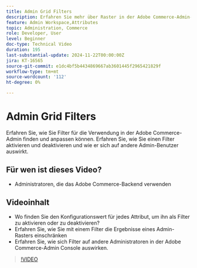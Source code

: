 ```yaml
---
title: Admin Grid Filters
description: Erfahren Sie mehr über Raster in der Adobe Commerce-Admin-Konsole und wie individuelle Filter für jeden Admin-Benutzer verwendet werden, die keine Auswirkungen auf andere haben.
feature: Admin Workspace,Attributes
topic: Administration, Commerce
role: Developer, User
level: Beginner
doc-type: Technical Video
duration: 195
last-substantial-update: 2024-11-22T00:00:00Z
jira: KT-16565
source-git-commit: e1dc4bf5b4434869667ab3601445f2965421829f
workflow-type: tm+mt
source-wordcount: '112'
ht-degree: 0%

---
```



# Admin Grid Filters

Erfahren Sie, wie Sie Filter für die Verwendung in der Adobe Commerce-Admin finden und anpassen können. Erfahren Sie, wie Sie einen Filter aktivieren und deaktivieren und wie er sich auf andere Admin-Benutzer auswirkt.

## Für wen ist dieses Video?

* Administratoren, die das Adobe Commerce-Backend verwenden

## Videoinhalt

* Wo finden Sie den Konfigurationswert für jedes Attribut, um ihn als Filter zu aktivieren oder zu deaktivieren?
* Erfahren Sie, wie Sie mit einem Filter die Ergebnisse eines Admin-Rasters einschränken
* Erfahren Sie, wie sich Filter auf andere Administratoren in der Adobe Commerce-Admin Console auswirken.

>[!VIDEO](https://video.tv.adobe.com/v/3440382?learn=on)
